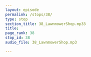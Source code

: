 ```yaml
---
layout: episode
permalink: /stops/38/
type: stop
section_title: 38_LawnmowerShop.mp33
title: 
page_rank: 38
stop_id: 38
audio_file: 38_LawnmowerShop.mp3

---
```

